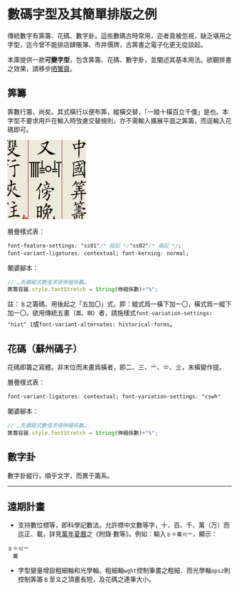 # 數碼字型及其簡單排版之例

傳統數字有筭籌、花碼、數字卦。這些數碼古時常用，迩者竟被忽視，缺乏堪用之字型，迄今曾不能排店肆賬簿、市井價牌，古筭書之電子化更无從談起。

本庫提供一款**可變字型**，包含筭籌、花碼、數字卦，並闡述其基本用法。欲觀排書之效果，請移步[哂蟹齋](https://vert.neocities.org/)。

## 筭籌

筭數行籌，尚矣。其式橫行以便布筭，縱橫交替，「一縱十橫百立千僵」是也。本字型不要求用戶在輸入時攷慮交替規則，亦不需輸入擴展平面之筭籌，而逕輸入花碼即可。

![輸入〩〨〇〧〦](圖/筭籌示例.png)

層疊樣式表：
``` CSS
font-feature-settings: "ss01"/* 縱起 */"ss02"/* 橫起 */;
font-variant-ligatures: contextual; font-kerning: normal;
```
闍婆腳本：
``` JavaScript
// …先據縱式數值求得伸縮係數…
筭籌容器.style.fontStretch = String(伸縮係數)+"%";
```

註：〥之籌碼，用後起之「五加〇」式，即：縱式爲一橫下加一〇，橫式爲一縱下加一〇。欲用傳統五畫（𝍤、𝍭）者，請施樣式`font-variation-settings: "hist" 1`或`font-variant-alternates: historical-forms`。

## 花碼（蘇州碼子）

花碼即籌之寫體。非末位而末畫爲橫者，即二、三、〦、〧、〨，末橫變作提。

層疊樣式表：
``` CSS
font-variant-ligatures: contextual; font-variation-settings: "cswh"
```
闍婆腳本：
``` JavaScript
// …先據縱式數值求得伸縮係數…
筭籌容器.style.fontStretch = String(伸縮係數)+"%";
```

## 數字卦

數字卦縱行，順乎文字，而異于籌系。

---
## 遠期計畫

- 支持數位標等，即科學記數法。允許標中文數等字，十、百、千、萬（万）而迄正、載，詳見[萬年夏曆](https://vert.neocities.org/cld/%E8%90%AC%E5%B9%B4%E5%A4%8F%E6%9B%86/)之《附錄·數等》。例如：輸入`〥〧萬〣〦`，顯示：
```
〥〧〣〦
　萬
```
- 字型變量增設粗細軸和光學軸。粗細軸`wght`控制筆畫之粗細．而光學軸`opsz`則控制筭籌〥至〩之頂畫長短，及花碼之連筆大小。
